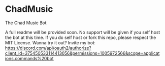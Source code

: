 # ChadMusic
The Chad Music Bot

A full readme will be provided soon. No support will be given if you self host the bot at this time. If you do self host or fork this repo, please respect the MIT License. Wanna try it out? Invite my bot: https://discord.com/api/oauth2/authorize?client_id=375450533114413056&permissions=1005972566&scope=applications.commands%20bot

